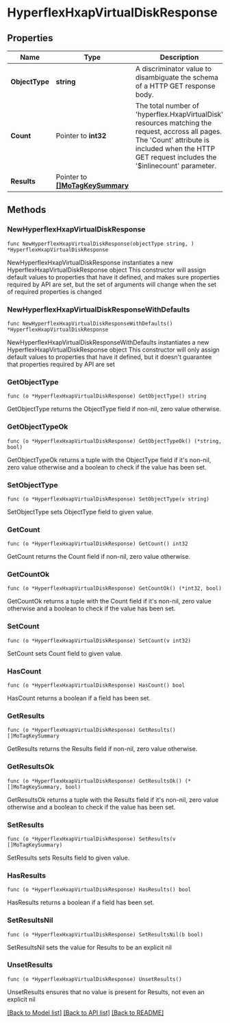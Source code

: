 # HyperflexHxapVirtualDiskResponse

## Properties

Name | Type | Description | Notes
------------ | ------------- | ------------- | -------------
**ObjectType** | **string** | A discriminator value to disambiguate the schema of a HTTP GET response body. | 
**Count** | Pointer to **int32** | The total number of &#39;hyperflex.HxapVirtualDisk&#39; resources matching the request, accross all pages. The &#39;Count&#39; attribute is included when the HTTP GET request includes the &#39;$inlinecount&#39; parameter. | [optional] 
**Results** | Pointer to [**[]MoTagKeySummary**](MoTagKeySummary.md) |  | [optional] 

## Methods

### NewHyperflexHxapVirtualDiskResponse

`func NewHyperflexHxapVirtualDiskResponse(objectType string, ) *HyperflexHxapVirtualDiskResponse`

NewHyperflexHxapVirtualDiskResponse instantiates a new HyperflexHxapVirtualDiskResponse object
This constructor will assign default values to properties that have it defined,
and makes sure properties required by API are set, but the set of arguments
will change when the set of required properties is changed

### NewHyperflexHxapVirtualDiskResponseWithDefaults

`func NewHyperflexHxapVirtualDiskResponseWithDefaults() *HyperflexHxapVirtualDiskResponse`

NewHyperflexHxapVirtualDiskResponseWithDefaults instantiates a new HyperflexHxapVirtualDiskResponse object
This constructor will only assign default values to properties that have it defined,
but it doesn't guarantee that properties required by API are set

### GetObjectType

`func (o *HyperflexHxapVirtualDiskResponse) GetObjectType() string`

GetObjectType returns the ObjectType field if non-nil, zero value otherwise.

### GetObjectTypeOk

`func (o *HyperflexHxapVirtualDiskResponse) GetObjectTypeOk() (*string, bool)`

GetObjectTypeOk returns a tuple with the ObjectType field if it's non-nil, zero value otherwise
and a boolean to check if the value has been set.

### SetObjectType

`func (o *HyperflexHxapVirtualDiskResponse) SetObjectType(v string)`

SetObjectType sets ObjectType field to given value.


### GetCount

`func (o *HyperflexHxapVirtualDiskResponse) GetCount() int32`

GetCount returns the Count field if non-nil, zero value otherwise.

### GetCountOk

`func (o *HyperflexHxapVirtualDiskResponse) GetCountOk() (*int32, bool)`

GetCountOk returns a tuple with the Count field if it's non-nil, zero value otherwise
and a boolean to check if the value has been set.

### SetCount

`func (o *HyperflexHxapVirtualDiskResponse) SetCount(v int32)`

SetCount sets Count field to given value.

### HasCount

`func (o *HyperflexHxapVirtualDiskResponse) HasCount() bool`

HasCount returns a boolean if a field has been set.

### GetResults

`func (o *HyperflexHxapVirtualDiskResponse) GetResults() []MoTagKeySummary`

GetResults returns the Results field if non-nil, zero value otherwise.

### GetResultsOk

`func (o *HyperflexHxapVirtualDiskResponse) GetResultsOk() (*[]MoTagKeySummary, bool)`

GetResultsOk returns a tuple with the Results field if it's non-nil, zero value otherwise
and a boolean to check if the value has been set.

### SetResults

`func (o *HyperflexHxapVirtualDiskResponse) SetResults(v []MoTagKeySummary)`

SetResults sets Results field to given value.

### HasResults

`func (o *HyperflexHxapVirtualDiskResponse) HasResults() bool`

HasResults returns a boolean if a field has been set.

### SetResultsNil

`func (o *HyperflexHxapVirtualDiskResponse) SetResultsNil(b bool)`

 SetResultsNil sets the value for Results to be an explicit nil

### UnsetResults
`func (o *HyperflexHxapVirtualDiskResponse) UnsetResults()`

UnsetResults ensures that no value is present for Results, not even an explicit nil

[[Back to Model list]](../README.md#documentation-for-models) [[Back to API list]](../README.md#documentation-for-api-endpoints) [[Back to README]](../README.md)


